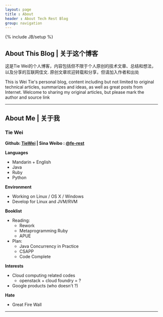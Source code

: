 ```yaml
---
layout: page
title : About
header : About Tech Rest Blog 
group: navigation
---
```


{% include JB/setup %}

## About This Blog | 关于这个博客

这是Tie Wei的个人博客，内容包括但不限于个人原创的技术文章、总结和想法，以及分享的互联网佳文.
原创文章欢迎转载和分享，但请加入作者和出处

This is Wei Tie's personal blog, content including but not limited to original technical articles, summarizes and ideas, as well as great posts from Internet.
Welcome to sharing my original articles, but please mark the author and source link

---

## About Me | 关于我

### **Tie Wei** 

**Github: [TieWei][1] | Sina Weibo : [@fe-rest][2]**

**Languages**

+ Mandarin + English
+ Java
+ Ruby 
+ Python <learning>

**Environment**

+ Working on Linux / OS X / Windows
+ Develop for Linux and JVM/RVM

**Booklist**

+ Reading:
  - Rework
  - Metaprogramming Ruby
  - APUE
+ Plan:
  - Java Concurrency in Practice
  - CSAPP
  - Code Complete

**Interests**

+ Cloud computing related codes
  - openstack + cloud foundry = ?
+ Google products  (who doesn't ?)

**Hate**

+ Great Fire Wall

---

[1]: https://github.com/TieWei "Github of TieWei"
[2]: http://weibo.com/ferest "fe-rest的微博"

